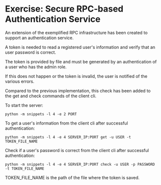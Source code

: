 # Exercise: Secure RPC-based Authentication Service

An extension of the exemplified RPC infrastructure has been created to support an authentication service.

A token is needed to read a registered user's information and verify that an user password is correct.

The token is provided by file and must be generated by an authentication of a user who has the admin role.

If this does not happen or the token is invalid, the user is notified of the various errors.

Compared to the previous implementation, this check has been added to the get and check commands of the client cli.

To start the server:

``` python -m snippets -l 4 -e 2 PORT ```

To get a user's information from the client cli after successful authentication:

``` python -m snippets -l 4 -e 4 SERVER_IP:PORT get -u USER -t TOKEN_FILE_NAME ```

Check if a user's password is correct from the client cli after successful authentication:

``` python -m snippets -l 4 -e 4 SERVER_IP:PORT check -u USER -p PASSWORD -t TOKEN_FILE_NAME ```

TOKEN_FILE_NAME is the path of the file where the token is saved.
